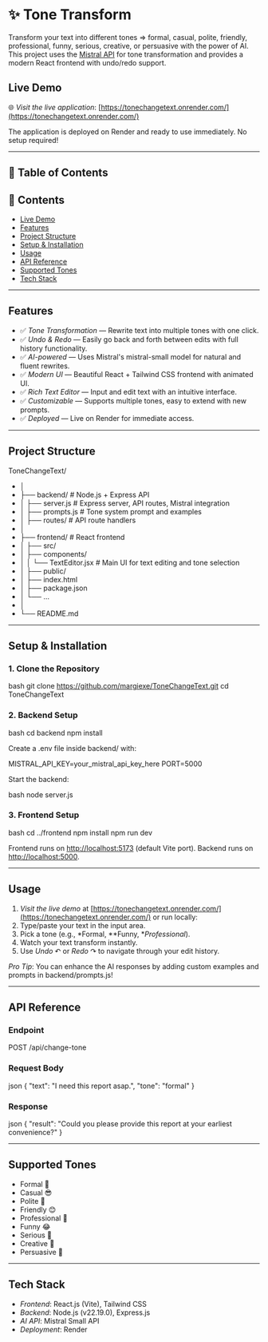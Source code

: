# ✨ Tone Transform

Transform your text into different tones => formal, casual, polite, friendly, professional, funny, serious, creative, or persuasive with the power of AI.  
This project uses the [Mistral API](https://docs.mistral.ai/) for tone transformation and provides a modern React frontend with undo/redo support.

## Live Demo

🌐 *Visit the live application*: [https://tonechangetext.onrender.com/](https://tonechangetext.onrender.com/)

The application is deployed on Render and ready to use immediately. No setup required!

---

## 📑 Table of Contents

## 📑 Contents

- [Live Demo](#live-demo)
- [Features](#features)
- [Project Structure](#project-structure)
- [Setup & Installation](#setup--installation)
- [Usage](#usage)
- [API Reference](#api-reference)
- [Supported Tones](#supported-tones)
- [Tech Stack](#tech-stack)

---

## Features

- ✅ *Tone Transformation* — Rewrite text into multiple tones with one click.
- ✅ *Undo & Redo* — Easily go back and forth between edits with full history functionality.
- ✅ *AI-powered* — Uses Mistral's mistral-small model for natural and fluent rewrites.
- ✅ *Modern UI* — Beautiful React + Tailwind CSS frontend with animated UI.
- ✅ *Rich Text Editor* — Input and edit text with an intuitive interface.
- ✅ *Customizable* — Supports multiple tones, easy to extend with new prompts.
- ✅ *Deployed* — Live on Render for immediate access.

---

## Project Structure


ToneChangeText/
- │
- ├── backend/                    # Node.js + Express API
- │ ├── server.js                # Express server, API routes, Mistral integration
- │ ├── prompts.js               # Tone system prompt and examples
- │ ├── routes/                  # API route handlers
- │
- ├── frontend/                   # React frontend
- │ ├── src/
- │ ├── components/
- │ │ └── TextEditor.jsx         # Main UI for text editing and tone selection
- │ ├── public/
- │ ├── index.html
- │ ├── package.json
- │ └── ...
- │
- └── README.md


---

## Setup & Installation

### 1. Clone the Repository

bash
git clone https://github.com/margiexe/ToneChangeText.git
cd ToneChangeText


### 2. Backend Setup

bash
cd backend
npm install


Create a .env file inside backend/ with:


MISTRAL_API_KEY=your_mistral_api_key_here
PORT=5000


Start the backend:

bash
node server.js


### 3. Frontend Setup

bash
cd ../frontend
npm install
npm run dev


Frontend runs on [http://localhost:5173](http://localhost:5173) (default Vite port).
Backend runs on [http://localhost:5000](http://localhost:5000).

---

## Usage

1. *Visit the live demo* at [https://tonechangetext.onrender.com/](https://tonechangetext.onrender.com/) or run locally:
2. Type/paste your text in the input area.
3. Pick a tone (e.g., *Formal, **Funny, **Professional*).
4. Watch your text transform instantly.
5. Use *Undo* ↶ or *Redo* ↷ to navigate through your edit history.

*Pro Tip*: You can enhance the AI responses by adding custom examples and prompts in backend/prompts.js!

---

## API Reference

### Endpoint


POST /api/change-tone


### Request Body

json
{
	"text": "I need this report asap.",
	"tone": "formal"
}


### Response

json
{
	"result": "Could you please provide this report at your earliest convenience?"
}


---

## Supported Tones

- Formal 👔
- Casual 😎
- Polite 🙏
- Friendly 😊
- Professional 💼
- Funny 😂
- Serious 🎯
- Creative 🎨
- Persuasive 💪

---

## Tech Stack

- *Frontend*: React.js (Vite), Tailwind CSS
- *Backend*: Node.js (v22.19.0), Express.js
- *AI API*: Mistral Small API
- *Deployment*: Render
